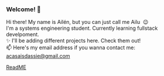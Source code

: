 ### Welcome! 👋
Hi there! My name is Ailén, but you can just call me Ailu&nbsp; :wink:<br>
I'm a systems engineering student. Currently learning fullstack develpoment.<br>
✨ I'll be adding different projects here. Check them out!<br>
📫 Here's my email address if you wanna contact me: &emsp;acasaisdassie@gmail.com<br>

<a href="https://github.com/AilenCD/TP-tygw#readme"  >ReadME</a>
<!--
**AilenCD/AilenCD** is a ✨ _special_ ✨ repository because its `README.md` (this file) appears on your GitHub profile.

Here are some ideas to get you started:

- 🔭 I’m currently working on ...
- 🌱 I’m currently learning ...
- 👯 I’m looking to collaborate on ...
- 🤔 I’m looking for help with ...
- 💬 Ask me about ...
- 📫 How to reach me: ...
- 😄 Pronouns: ...
- ⚡ Fun fact: ...
-->
